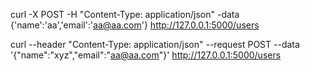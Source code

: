 curl -X POST -H "Content-Type: application/json"  -data {'name':'aa','email':'aa@aa.com'} http://127.0.0.1:5000/users



curl --header "Content-Type: application/json"  --request POST   --data '{"name":"xyz","email":"aa@aa.com"}' 
 http://127.0.0.1:5000/users